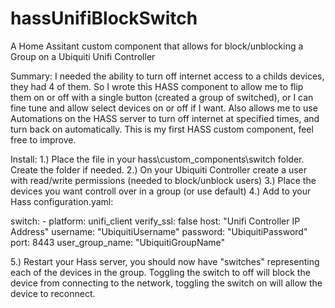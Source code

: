 # hassUnifiBlockSwitch
A Home Assitant custom component that allows for block/unblocking a Group on a Ubiquiti Unifi Controller

Summary:
I needed the ability to turn off internet access to a childs devices, they had 4 of them. So I wrote this HASS component to allow me to flip them on or off with a single button (created a group of switched), or I can fine tune and allow select devices on or off if I want. Also allows me to use Automations on the HASS server to turn off internet at specified times, and turn back on automatically. This is my first HASS custom component, feel free to improve.

Install:
1.) Place the file in your hass\custom_components\switch folder. Create the folder if needed.
2.) On your Ubiquiti Controller create a user with read/write permissions (needed to block/unblock users)
3.) Place the devices you want controll over in a group (or use default)
4.) Add to your Hass configuration.yaml:
  
  switch:
    - platform: unifi_client
      verify_ssl: false
      host: "Unifi Controller IP Address"
      username: "UbiquitiUsername"
      password: "UbiquitiPassword"
      port: 8443
      user_group_name: "UbiquitiGroupName"

5.) Restart your Hass server, you should now have "switches" representing each of the devices in the group. Toggling the switch to off will block the device from connecting to the network, toggling the switch on will allow the device to reconnect.
